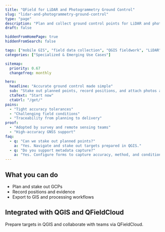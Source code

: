 ```yaml
---
title: "QField for LiDAR and Photogrammetry Ground Control"
slug: "lidar-and-photogrammetry-ground-control"
type: "page"
description: "Plan and collect ground control points for LiDAR and photogrammetry with mobile GIS and GNSS."
draft: false

hiddenFromHomePage: true
hiddenFromSearch: false

tags: ["mobile GIS", "field data collection", "QGIS fieldwork", "LiDAR", "photogrammetry", "GCP"]
categories: ["Specialized & Emerging Use Cases"]

sitemap:
  priority: 0.67
  changefreq: monthly

hero:
  headline: "Accurate ground control made simple"
  sub: "Stake out planned points, record positions, and attach photos and notes for QA."
  ctaText: "Start now"
  ctaUrl: "/get/"
pains:
  - "Tight accuracy tolerances"
  - "Challenging field conditions"
  - "Traceability from planning to delivery"
proof:
  - "Adopted by survey and remote sensing teams"
  - "High-accuracy GNSS support"
faq:
  - q: "Can we stake out planned points?"
    a: "Yes. Navigate and stake out targets prepared in QGIS."
  - q: "Do you support metadata capture?"
    a: "Yes. Configure forms to capture accuracy, method, and conditions."
---
```


## What you can do
- Plan and stake out GCPs  
- Record positions and evidence  
- Export to GIS and processing workflows

## Integrated with QGIS and QFieldCloud
Prepare targets in QGIS and collaborate with teams via QFieldCloud.
